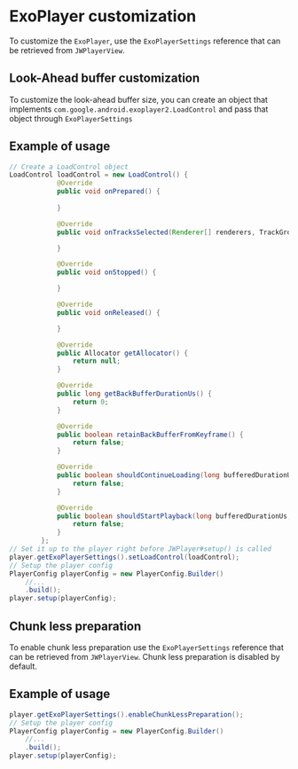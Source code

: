 # ExoPlayer customization

To customize the `ExoPlayer`, use the `ExoPlayerSettings` reference that can be retrieved from `JWPlayerView`.

## Look-Ahead buffer customization
To customize the look-ahead buffer size, you can create an object that implements `com.google.android.exoplayer2.LoadControl` and pass that object through `ExoPlayerSettings`

## Example of usage

```java
// Create a LoadControl object
LoadControl loadControl = new LoadControl() {
            @Override
            public void onPrepared() {
                
            }

            @Override
            public void onTracksSelected(Renderer[] renderers, TrackGroupArray trackGroups, TrackSelectionArray trackSelections) {

            }

            @Override
            public void onStopped() {

            }

            @Override
            public void onReleased() {

            }

            @Override
            public Allocator getAllocator() {
                return null;
            }

            @Override
            public long getBackBufferDurationUs() {
                return 0;
            }

            @Override
            public boolean retainBackBufferFromKeyframe() {
                return false;
            }

            @Override
            public boolean shouldContinueLoading(long bufferedDurationUs, float playbackSpeed) {
                return false;
            }

            @Override
            public boolean shouldStartPlayback(long bufferedDurationUs, float playbackSpeed, boolean rebuffering) {
                return false;
            }
        };
// Set it up to the player right before JWPlayer#setup() is called
player.getExoPlayerSettings().setLoadControl(loadControl);
// Setup the player config
PlayerConfig playerConfig = new PlayerConfig.Builder()
	//...
	.build();
player.setup(playerConfig);
```

## Chunk less preparation
To enable chunk less preparation use the `ExoPlayerSettings` reference that can be retrieved from `JWPlayerView`. Chunk less preparation is disabled by default.

## Example of usage

```java
player.getExoPlayerSettings().enableChunkLessPreparation();
// Setup the player config
PlayerConfig playerConfig = new PlayerConfig.Builder()
	//...
	.build();
player.setup(playerConfig);

```
